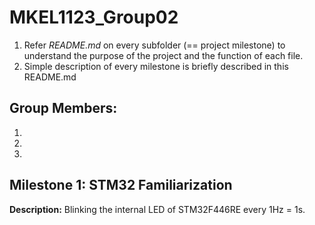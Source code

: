 # MKEL1123_Group02
1. Refer _README.md_ on every subfolder (== project milestone) to understand the purpose of the project and the function of each file. 
2. Simple description of every milestone is briefly described in this README.md

## Group Members: 
1. 
2. 
3. 

## Milestone 1: STM32 Familiarization
**Description:** Blinking the internal LED of STM32F446RE every 1Hz = 1s. 

